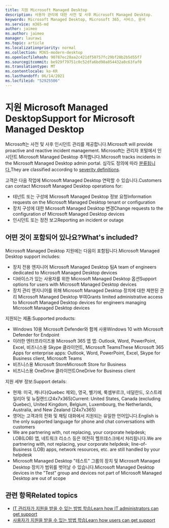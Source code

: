 ```yaml
---
title: 지원 Microsoft Managed Desktop
description: 사용자 관리에 대한 사전 및 사후 Microsoft Managed Desktop.
keywords: Microsoft Managed Desktop, Microsoft 365, 서비스, 문서
ms.service: m365-md
author: jaimeo
ms.author: jaimeo
manager: laurawi
ms.topic: article
ms.localizationpriority: normal
ms.collection: M365-modern-desktop
ms.openlocfilehash: 90787ec28aa2c421df50757fc29bf20b2b5d55f7
ms.sourcegitcommit: be929f79751c0c52dfa6bd98a854432a0c63faf0
ms.translationtype: MT
ms.contentlocale: ko-KR
ms.lasthandoff: 06/14/2021
ms.locfileid: "52925506"
---
```

# <a name="support-for-microsoft-managed-desktop"></a><span data-ttu-id="8ed54-104">지원 Microsoft Managed Desktop</span><span class="sxs-lookup"><span data-stu-id="8ed54-104">Support for Microsoft Managed Desktop</span></span>

<span data-ttu-id="8ed54-105">Microsoft는 사전 및 사후 인시던트 관리를 제공합니다.</span><span class="sxs-lookup"><span data-stu-id="8ed54-105">Microsoft will provide proactive and reactive incident management.</span></span> <span data-ttu-id="8ed54-106">Microsoft는 관리자 포털에서 인시던트 Microsoft Managed Desktop 추적합니다.</span><span class="sxs-lookup"><span data-stu-id="8ed54-106">Microsoft tracks incidents in the Microsoft Managed Desktop admin portal.</span></span> <span data-ttu-id="8ed54-107">심각도 정의에 따라 [분류됩니다.](../working-with-managed-desktop/admin-support.md#sev)</span><span class="sxs-lookup"><span data-stu-id="8ed54-107">They are classified according to [severity definitions](../working-with-managed-desktop/admin-support.md#sev).</span></span>

<span data-ttu-id="8ed54-108">고객은 다음 작업에 Microsoft Managed Desktop 연락할 수 있습니다.</span><span class="sxs-lookup"><span data-stu-id="8ed54-108">Customers can contact Microsoft Managed Desktop operations for:</span></span>
- <span data-ttu-id="8ed54-109">테넌트 또는 구성에 Microsoft Managed Desktop 정보 요청</span><span class="sxs-lookup"><span data-stu-id="8ed54-109">Information requests on the Microsoft Managed Desktop tenant or configuration</span></span>
- <span data-ttu-id="8ed54-110">장치 구성에 대한 Microsoft Managed Desktop 변경</span><span class="sxs-lookup"><span data-stu-id="8ed54-110">Change requests to the configuration of Microsoft Managed Desktop devices</span></span>
- <span data-ttu-id="8ed54-111">인시던트 또는 정전 보고</span><span class="sxs-lookup"><span data-stu-id="8ed54-111">Reporting an incident or outage</span></span>

## <a name="whats-included"></a><span data-ttu-id="8ed54-112">어떤 것이 포함되어 있나요?</span><span class="sxs-lookup"><span data-stu-id="8ed54-112">What's included?</span></span>

<span data-ttu-id="8ed54-113">Microsoft Managed Desktop 지원에는 다음이 포함됩니다.</span><span class="sxs-lookup"><span data-stu-id="8ed54-113">Microsoft Managed Desktop support includes:</span></span>

- <span data-ttu-id="8ed54-114">장치 전용 엔지니어 Microsoft Managed Desktop 팀</span><span class="sxs-lookup"><span data-stu-id="8ed54-114">A team of engineers dedicated to Microsoft Managed Desktop devices</span></span>
- <span data-ttu-id="8ed54-115">디바이스가 있는 사용자를 위한 Microsoft Managed Desktop 옵션</span><span class="sxs-lookup"><span data-stu-id="8ed54-115">Support options for users with Microsoft Managed Desktop devices</span></span>
- <span data-ttu-id="8ed54-116">장치 관리 엔지니어를 위해 Microsoft Managed Desktop 장치에 대한 제한된 관리 Microsoft Managed Desktop 부여</span><span class="sxs-lookup"><span data-stu-id="8ed54-116">Grants limited administrative access to Microsoft Managed Desktop devices for engineers managing Microsoft Managed Desktop devices</span></span> 

<span data-ttu-id="8ed54-117">지원되는 제품:</span><span class="sxs-lookup"><span data-stu-id="8ed54-117">Supported products:</span></span>

- <span data-ttu-id="8ed54-118">Windows 10용 Microsoft Defender와 함께 사용</span><span class="sxs-lookup"><span data-stu-id="8ed54-118">Windows 10 with Microsoft Defender for Endpoint</span></span>
- <span data-ttu-id="8ed54-119">이러한 엔터프라이즈용 Microsoft 365 앱 앱: Outlook, Word, PowerPoint, Excel, 비즈니스용 Skype 클라이언트, Microsoft Teams</span><span class="sxs-lookup"><span data-stu-id="8ed54-119">These Microsoft 365 Apps for enterprise apps: Outlook, Word, PowerPoint, Excel, Skype for Business client, Microsoft Teams</span></span> 
- <span data-ttu-id="8ed54-120">비즈니스용 Microsoft Store</span><span class="sxs-lookup"><span data-stu-id="8ed54-120">Microsoft Store for Business</span></span> 
- <span data-ttu-id="8ed54-121">비즈니스용 OneDrive 클라이언트</span><span class="sxs-lookup"><span data-stu-id="8ed54-121">OneDrive for Business client</span></span> 

<span data-ttu-id="8ed54-122">지원 세부 정보:</span><span class="sxs-lookup"><span data-stu-id="8ed54-122">Support details:</span></span>

- <span data-ttu-id="8ed54-123">현재: 미국, 캐나다(Quebec 제외), 영국, 벨기에, 룩셈부르크, 네덜란드, 오스트레일리아 및 뉴질랜드(24x7x365)</span><span class="sxs-lookup"><span data-stu-id="8ed54-123">Current: United States, Canada (excluding Quebec), United Kingdom, Belgium, Luxembourg, the Netherlands, Australia, and New Zealand (24x7x365)</span></span> 
- <span data-ttu-id="8ed54-124">영어는 고객과의 전화 및 채팅 대화에서 지원되는 유일한 언어입니다.</span><span class="sxs-lookup"><span data-stu-id="8ed54-124">English is the only supported language for phone and chat conversations with customers</span></span> 
- <span data-ttu-id="8ed54-125">We are partnering with, not replacing, your corporate helpdesk; LOB(LOB) 앱, 네트워크 리소스 등은 여전히 헬프데스크에서 처리됩니다.</span><span class="sxs-lookup"><span data-stu-id="8ed54-125">We are partnering with, not replacing, your corporate helpdesk; line-of-Business (LOB) apps, network resources, etc. are still handled by your helpdesk</span></span> 
- <span data-ttu-id="8ed54-126">Microsoft Managed Desktop "테스트" 그룹의 장치 및 Microsoft Managed Desktop 장치가 범위를 벗어날 수 있습니다.</span><span class="sxs-lookup"><span data-stu-id="8ed54-126">Microsoft Managed Desktop devices in the "Test" group and devices not part of Microsoft Managed Desktop are out of scope</span></span> 


## <a name="related-topics"></a><span data-ttu-id="8ed54-127">관련 항목</span><span class="sxs-lookup"><span data-stu-id="8ed54-127">Related topics</span></span>

- [<span data-ttu-id="8ed54-128">IT 관리자가 지원을 받을 수 있는 방법 학습</span><span class="sxs-lookup"><span data-stu-id="8ed54-128">Learn how IT administrators can get support</span></span>](../working-with-managed-desktop/admin-support.md)
- [<span data-ttu-id="8ed54-129">사용자가 지원을 받을 수 있는 방법 학습</span><span class="sxs-lookup"><span data-stu-id="8ed54-129">Learn how users can get support</span></span>](../working-with-managed-desktop/end-user-support.md)

